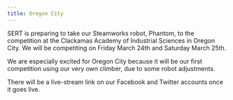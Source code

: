 ```yaml
---
title: Oregon City
---
```

SERT is preparing to take our Steamworks robot, Phantom, to the competition at the Clackamas Academy of Industrial Sciences 
in Oregon City. We will be competiting on Friday March 24th and Saturday March 25th. 

We are especially excited for Oregon City because it will be our first competition using our very own climber, due to some 
robot adjustments.

There will be a live-stream link on our Facebook and Twitter accounts once it goes live. 

